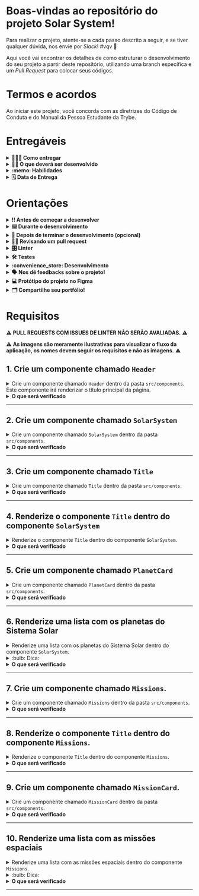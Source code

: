 # Boas-vindas ao repositório do projeto Solar System!

Para realizar o projeto, atente-se a cada passo descrito a seguir, e se tiver qualquer dúvida, nos envie por _Slack_! #vqv 🚀

Aqui você vai encontrar os detalhes de como estruturar o desenvolvimento do seu projeto a partir deste repositório, utilizando uma branch específica e um _Pull Request_ para colocar seus códigos.

# Termos e acordos

Ao iniciar este projeto, você concorda com as diretrizes do Código de Conduta e do Manual da Pessoa Estudante da Trybe.

# Entregáveis

<details>
  <summary><strong>🤷🏽‍♀️ Como entregar</strong></summary><br />

  Para entregar o seu projeto você deverá criar um *Pull Request* neste repositório.

  Lembre-se que você pode consultar nosso conteúdo sobre [Git & GitHub](https://app.betrybe.com/course/4d67f5b4-34a6-489f-a205-b6c7dc50fc16/) e nosso [Blog - Git & GitHub](https://blog.betrybe.com/tecnologia/git-e-github/) sempre que precisar!
</details>

<details>
  <summary><strong>👨‍💻 O que deverá ser desenvolvido</strong></summary><br />

  Neste projeto você desenvolverá um modelo do sistema solar! Ao utilizar essa aplicação, uma pessoa usuária deverá ser capaz de:

    * Visualizar todos os planetas do sistema solar renderizados na tela;

    * Visualizar todas as cartas com informações sobre missões espaciais;

</details>

<details>
  <summary><strong>:memo: Habilidades</strong></summary><br />

  Neste projeto, verificaremos se você é capaz de:

  * Utilizar JSX no React;

  * Utilizar corretamente o método `render()` para renderizar seus componentes;

  * Utilizar `import` para trazer componentes em diferentes arquivos;

  * Criar componentes de classe em React;

  * Criar múltiplos componentes a partir de um array;

  * Fazer uso de `props` corretamente;

  * Fazer uso de `PropTypes` para validar as `props de um componente`.
</details>

<details>
  <summary><strong>🗓 Data de Entrega</strong></summary><br />
  
  * Este projeto é individual;
  * Serão `1` dias de projeto;
  * Data para entrega final do projeto: `07/12/2022 14:00`.

</details>

# Orientações

<details>
  <summary><strong>‼️ Antes de começar a desenvolver</strong></summary><br />

  1. Clone o repositório

  - Use o comando: `git clone git@github.com:tryber/sd-027-b-project-solar-system.git`.
  - Entre na pasta do repositório que você acabou de clonar:
    - `cd sd-027-b-project-solar-system`

  2. Instale as dependências

  - `npm install`.
  
  3. Crie uma branch a partir da branch `master`

  - Verifique que você está na branch `master`
    - Exemplo: `git branch`
  - Se não estiver, mude para a branch `master`
    - Exemplo: `git checkout master`
  - Agora crie uma branch à qual você vai submeter os `commits` do seu projeto
    - Você deve criar uma branch no seguinte formato: `nome-de-usuario-nome-do-projeto`
    - Exemplo: `git checkout -b joaozinho-sd-027-b-project-solar-system>`

  4. Adicione as mudanças ao _stage_ do Git e faça um `commit`

  - Verifique que as mudanças ainda não estão no _stage_
    - Exemplo: `git status` (deve aparecer listada a pasta _joaozinho_ em vermelho)
  - Adicione o novo arquivo ao _stage_ do Git
    - Exemplo:
      - `git add .` (adicionando todas as mudanças - _que estavam em vermelho_ - ao stage do Git)
      - `git status` (deve aparecer listado o arquivo _joaozinho/README.md_ em verde)
  - Faça o `commit` inicial
    - Exemplo:
      - `git commit -m 'iniciando o projeto x'` (fazendo o primeiro commit)
      - `git status` (deve aparecer uma mensagem tipo _nothing to commit_ )

  5. Adicione a sua branch com o novo `commit` ao repositório remoto

  - Usando o exemplo anterior: `git push -u origin joaozinho-sd-027-b-project-solar-system`

  6. Crie um novo `Pull Request` _(PR)_

  - Vá até a página de _Pull Requests_ do [repositório no GitHub](https://github.com/tryber/sd-027-b-project-solar-system/pulls)
  - Clique no botão verde _"New pull request"_
  - Clique na caixa de seleção _"Compare"_ e escolha a sua branch **com atenção**
  - Coloque um título para a sua _Pull Request_
    - Exemplo: _"Cria tela de busca"_
  - Clique no botão verde _"Create pull request"_
  - Adicione uma descrição para o _Pull Request_ e clique no botão verde _"Create pull request"_
  - **Não se preocupe em preencher mais nada por enquanto!**
  - Volte até a [página de _Pull Requests_ do repositório](https://github.com/tryber/sd-027-b-project-solar-system/pulls) e confira que o seu _Pull Request_ está criado

</details>

<details>
  <summary><strong>⌨️ Durante o desenvolvimento</strong></summary><br />

  - Faça `commits` das alterações que você fizer no código regularmente

  - Lembre-se de sempre após um (ou alguns) `commits` atualizar o repositório remoto

  - Os comandos que você utilizará com mais frequência são:
    1. `git status` _(para verificar o que está em vermelho - fora do stage - e o que está em verde - no stage)_
    2. `git add` _(para adicionar arquivos ao stage do Git)_
    3. `git commit` _(para criar um commit com os arquivos que estão no stage do Git)_
    4. `git push -u origin nome-da-branch` _(para enviar o commit para o repositório remoto na primeira vez que fizer o `push` de uma nova branch)_
    5. `git push` _(para enviar o commit para o repositório remoto após o passo anterior)_

</details>

<details>
  <summary><strong>🤝 Depois de terminar o desenvolvimento (opcional)</strong></summary><br />

  Para sinalizar que o seu projeto está pronto para o _"Code Review"_, faça o seguinte:

  - Vá até a página **DO SEU** _Pull Request_, adicione a label de _"code-review"_ e marque seus colegas:

    - No menu à direita, clique no _link_ **"Labels"** e escolha a _label_ **code-review**;

    - No menu à direita, clique no _link_ **"Assignees"** e escolha **o seu usuário**;

    - No menu à direita, clique no _link_ **"Reviewers"** e digite `students`, selecione o time `tryber/students-sd-027-b`.

  Caso tenha alguma dúvida, [aqui tem um video explicativo](https://vimeo.com/362189205).

</details>

<details>
  <summary><strong>🕵🏿 Revisando um pull request</strong></summary><br />

  Use o conteúdo sobre [Code Review](https://course.betrybe.com/real-life-engineer/code-review/) para te ajudar a revisar os _Pull Requests_.

</details>

<details>
  <summary><strong>🎛 Linter</strong></summary><br />

  Usaremos o [ESLint](https://eslint.org/) e o [StyleLint](https://stylelint.io/) para fazer a análise estática do seu código.

  Este projeto já vem com as dependências relacionadas ao _linter_ configuradas no arquivo `package.json`.

  Para poder rodar o _linter_ em um projeto basta executar o comando `npm install` dentro do projeto e depois `npm run lint` para executar o `ESLint`, ou `npm run lint:styles` para executar o `StyleLint`. Se a análise do _linter_ encontrar problemas no seu código, tais problemas serão mostrados no seu terminal. Se não houver problema no seu código, nada será impresso no seu terminal.

  Você pode também instalar o plugin do `ESLint` no `VSCode`. Para isso, basta fazer o download do [plugin `ESLint`](https://marketplace.visualstudio.com/items?itemName=dbaeumer.vscode-eslint) e instalá-lo.

  Em caso de dúvidas, confira o material do course sobre [ESLint e Stylelint](https://app.betrybe.com/course/real-life-engineer/eslint).

  ⚠️ Lembre-se que o seu projeto só será avaliado se estiver passando pelos **checks** dos **linters**.
</details>

<details>
  <summary><strong>🛠 Testes</strong></summary><br />

  Vamos utilizar [React Testing Library](https://testing-library.com/docs/react-testing-library/intro) para execução dos testes.

  ### Executando todos os testes

  Esse _framework_ de testes utiliza algumas marcações no código para verificar a solução proposta, uma dessas marcações é o atributo `data-testid` e faremos uso dele aqui.

  Na descrição dos requisitos do projeto será pedido que seja feita a adição de atributos `data-testid` nos elementos _HTML_. Veja o exemplo abaixo para deixar mais nítido como usar esse requisito:

  Se o requisito pedir "crie um botão e adicione o id de teste (ou `data-testid`) com o valor `my-action`, você pode criar:

  ```html
  <button data-testid="my-action"></button>
  ```

  ou

  ```html
  <a data-testid="my-action"></a>
  ```

  Ou seja, o atributo `data-testid="my-action"` servirá para o _React Testing Library_(RTL) identificar o elemento. Dessa forma, conseguiremos realizar testes focados no comportamento da aplicação.

  Em alguns requisitos, utilizamos o `getByRole` para poder selecionar os elementos de forma semântica. Portanto, atente-se às instruções de cada requisito. Por exemplo, se o requisito pedir explicitamente um `button`, você deverá utilizar exatamente esse elemento.

  Para verificar a solução proposta, você pode executar todos os testes localmente, basta executar:

  ```bash
  npm test
  ```

  ### Dica: desativando testes

  Especialmente no início, quando a maioria dos testes está falhando, a saída após executar os testes é extensa. Você pode desabilitar temporariamente um teste utilizando a função `.skip` junto à função `it`. Como o nome indica, esta função "pula" um teste:

  ```javascript
  it.skip('Será validado se o componente `<Title />` contém uma tag `h2`', () => {
    render(<Title headline={headlineText} />);
    const headline = screen.getByRole('heading', { level: 2 });
      
    expect(headline).toBeInTheDocument();
  });
  ```

  ![skip-test-image](skip-image.png)

  Uma outra forma para contornar esse problema é a utilização da função `.only` após o `it`. Com isso, será possível que apenas um requisito rode localmente e seja avaliado.

  ```javascript
  it.only('Será validado se o componente `<Title />` contém uma tag `h2`', () => {
    render(<Title headline={headlineText} />);
    const headline = screen.getByRole('heading', { level: 2 });
      
    expect(headline).toBeInTheDocument();
  });
  ```

  ![only-test-image](only-image.png)

  ### Executando um teste específico

  Você também pode rodar apenas um arquivo de teste, por exemplo:

  ```bash
  npm test 03.Title.test.js
  ```

  ou

  ```bash
  npm test 03.Title
  ```

  ⚠️ **O avaliador automático não necessariamente avalia seu projeto na ordem em que os requisitos aparecem no readme. Isso acontece para deixar o processo de avaliação mais rápido. Então, não se assuste se isso acontecer, ok?**

</details>

<details>
  <summary><strong>:convenience_store: Desenvolvimento </strong></summary><br />

  Você deve desenvolver uma aplicação em React com criação de componentes de classe e passagem de props. Essa aplicação simulará uma visualização do Sistema Solar, bem como informações sobre diversas missões espacias que ocorreram ao longo da história.

  As imagens dos planetas e as informações das missões são fornecidas no projeto. Você terá que desenvolver os componentes necessários para exibí-las na tela, conforme o descrito nos requisitos.
</details>

<details>
  <summary><strong>🗣 Nos dê feedbacks sobre o projeto!</strong></summary><br />

Ao finalizar e submeter o projeto, não se esqueça de avaliar sua experiência preenchendo o formulário. 
**Leva menos de 3 minutos!**

[FORMULÁRIO DE AVALIAÇÃO DE PROJETO](https://be-trybe.typeform.com/to/ZTeR4IbH)

</details>

<details>
  <summary><strong>💻 Protótipo do projeto no Figma</strong></summary><br />

  Além da qualidade do código e do atendimento aos requisitos, um bom layout é um dos aspectos responsáveis por melhorar a usabilidade de uma aplicação e turbinar seu portfólio!

  Você pode estar se perguntando: *"Como deixo meu projeto com um layout mais atrativo?"* 🤔

  Para isso, disponibilizamos esse [protótipo do Figma](https://www.figma.com/file/V0ShpXzvv8OEi0DlDnXsJq/%5BProjeto%5D%5BFrontend%5D-Solar-System?node-id=2%3A2) para lhe ajudar !

  ⚠️ A estilização de sua aplicação não será avaliada nesse projeto, portanto esse protótipo é apenas uma **sugestão** e seu uso é **opcional**. Sinta-se à vontade para modificar o layout e deixá-lo do seu jeito.

  Caso queira utilizar a mesma imagem de fundo apresentada no Figma, ela está sendo disponibilizada dentro da pasta `src/images`.

</details>

<details>
  <summary><strong>🗂 Compartilhe seu portfólio!</strong></summary><br />

  Você sabia que o LinkedIn é a principal rede social profissional e compartilhar o seu aprendizado lá é muito importante para quem deseja construir uma carreira de sucesso? Compartilhe esse projeto no seu LinkedIn, marque o perfil da Trybe (@trybe) e mostre para a sua rede toda a sua evolução.

</details>

# Requisitos

:warning: **PULL REQUESTS COM ISSUES DE LINTER NÃO SERÃO AVALIADAS.** :warning:

:warning: **As imagens são meramente ilustrativas para visualizar o fluxo da aplicação, os nomes devem seguir os requisitos e não as imagens.** :warning:

## 1. Crie um componente chamado `Header`

<details>
  <summary>Crie um componente chamado <code>Header</code> dentro da pasta <code>src/components</code>. Este componente irá renderizar o título principal da página.</summary>

  - Ele deve conter uma tag `header` e, dentro dela, uma tag `h1`. O texto da tag `h1` deve ser "Sistema Solar";
    
  - Renderize o componente `Header` dentro do componente principal `App`.

  ![Screenshot](public/examples/req1.png)
</details>

<details>
  <summary><strong>O que será verificado</strong></summary><br />

  * Será validado se o componente `<Header />` é renderizado;

  * Será validado se o componente `<Header />` contém uma tag `header`;

  * Será validado se o componente `<Header />` contém uma tag `h1`;

  * Será validado se o componente `<Header />` renderiza corretamente o texto "Sistema Solar";

  * Será validado se o componente `<Header />` está sendo renderizado no componente principal `App`.
</details>

---

## 2. Crie um componente chamado `SolarSystem`

<details>
  <summary>Crie um componente chamado <code>SolarSystem</code> dentro da pasta <code>src/components</code>.</summary>

  - O componente `SolarSystem` deve ter uma `div` que envolva todo seu conteúdo e que tenha o atributo `data-testid="solar-system"`;

  - Renderize o componente `SolarSystem` abaixo do `Header`, dentro do componente principal `App`.
</details>

<details>
  <summary><strong>O que será verificado</strong></summary><br />

  * Será validado se o componente `<SolarSystem />` é renderizado;

  * Será validado se existe uma `div` que possui o `data-testid="solar-system"`;

  * Será validado se o componente `<SolarSystem />` está sendo renderizado no componente principal `App`.
</details>

---

## 3. Crie um componente chamado `Title`

<details>
  <summary>Crie um componente chamado <code>Title</code> dentro da pasta <code>src/components</code>.</summary>

  - O componente `Title` deve receber uma prop `headline`;
    
  - Ele deve conter uma tag `h2`, que deve renderizar o texto recebido pela prop `headline`.
</details>

<details>
  <summary><strong>O que será verificado</strong></summary><br />

  * Será validado se o componente `<Title />` é renderizado;

  * Será validado se o componente `<Title />` contém uma tag `h2`;

  * Será validado se o componente `<Title />` renderiza o texto passado pela prop `headline` dentro de uma tag `h2`.
</details>

---

## 4. Renderize o componente `Title` dentro do componente `SolarSystem`

<details>
  <summary>Renderize o componente <code>Title</code> dentro do componente <code>SolarSystem</code>.</summary>

  - O componente `Title` deve ser renderizado recebendo a prop `headline` com o valor "Planetas".

  ![Screenshot](public/examples/req4.png)
</details>

<details>
  <summary><strong>O que será verificado</strong></summary><br />

  * Será validado se o texto "Planetas" é renderizado usando o componente `Title` dentro do componente `SolarSystem`.
</details>

---

## 5. Crie um componente chamado `PlanetCard`
<details>
  <summary>Crie um componente chamado <code>PlanetCard</code> dentro da pasta <code>src/components</code>.</summary>

  - O componente `PlanetCard` deve receber duas props: uma chamada `planetName` e outra chamada `planetImage`;
    
  - O componente `PlanetCard` deve ter uma `div` que envolva todo seu conteúdo e que tenha o atributo `data-testid="planet-card"`;
    
  - O componente `PlanetCard` deve renderizar o texto recebido pela prop `planetName`. Sugerimos a utilização de tags de [Conteúdo de Fluxo](https://developer.mozilla.org/pt-BR/docs/Web/Guide/HTML/Content_categories#conte%C3%BAdo_de_fluxo), como `<p>`, que deve conter o atributo `data-testid="planet-name"`;
    
  - O componente `PlanetCard` deve renderizar uma imagem que tenha o atributo `src` com o valor recebido pela prop `planetImage`;

  - Além do atributo `src`, a imagem renderizada deve ter o atributo `alt` com o texto `Planeta {planetName}`, onde `{planetName}` é o valor recebido pela prop `planetName`.
</details>

<details>
  <summary><strong>O que será verificado</strong></summary><br />

  * Será validado se o componente `<PlanetCard />` é renderizado;

  * Será validado se o componente `<PlanetCard />` possui uma div com o atributo `data-testid="planet-card"`;

  * Será validado se é renderizado o texto recebido pela prop `planetName`;

  * Será validado se é renderizada uma imagem com o atributo `src` com o mesmo valor recebido pela prop `planetImage`;

  * Será validado se, além do atributo `src`, a imagem renderizada possui o atributo `alt` com o texto `Planeta {planetName}`, onde `{planetName}` é o valor recebido pela prop `planetName`.
</details>

---

## 6. Renderize uma lista com os planetas do Sistema Solar

<details>
  <summary>Renderize uma lista com os planetas do Sistema Solar dentro do componente <code>SolarSystem</code>.</summary>

  - Utilize o componente `PlanetCard` para renderizar cada item da lista de planetas;

  - Você encontrará a lista com os nomes e as imagens de cada planeta do Sistema Solar no arquivo `src/data/planets.js`;
    
  - Você deve importar a lista no componente `SolarSystem` usando o código:
  ```javascript
  import planets from '../data/planets';
  ```

  - A lista de planetas é um _array_ de objetos no seguinte formato:
  ```javascript
  {
    name: "Nome do planeta",
    image: "caminho-para-imagem-do-planeta"
  }
  ```

  - Para cada planeta da lista, você deverá renderizar um componente `PlanetCard`, passando o atributo `name` para a prop `planetName` e o atributo `image` para a prop `planetImage`.

  ![Screenshot](public/examples/req6.png)
</details>

<details>
  <summary>:bulb: Dica: </summary> 

  - Lembre-se do método que te permite criar vários componentes iguais a partir dos valores presentes em um _array_. Lembre-se que ao renderizar uma lista, você deve passar o atributo `key` para cada item. Você pode usar o nome do planeta como `key`.
</details>

<details>
  <summary><strong>O que será verificado</strong></summary><br />

  * Será verificado se é renderizado um componente `<PlanetCard />` para cada planeta da lista de planetas;

  * Será verificado se todos os planetas do Sistema Solar estão sendo listados na tela.
</details>

---

## 7. Crie um componente chamado `Missions`.

<details>
  <summary>Crie um componente chamado <code>Missions</code> dentro da pasta <code>src/components</code>.</summary>

  - Este componente deve ter uma `div` que envolva todo seu conteúdo e que tenha o atributo `data-testid="missions"`;

  - Renderize o componente `Missions` abaixo do `SolarSystem`, dentro do componente principal `App`.
</details>

<details>
<summary><strong>O que será verificado</strong></summary><br />

  * Será validado se o componente `<Missions />` é renderizado;

  * Será validado se existe uma `div` que possui o `data-testid="missions"`;

  * Será validado se o componente `<Missions />` está sendo renderizado no componente principal `App`.
</details>

---

## 8. Renderize o componente `Title` dentro do componente `Missions`.

<details>
  <summary>Renderize o componente <code>Title</code> dentro do componente <code>Missions</code>.</summary>

  - O componente `Title` deve ser renderizado recebendo a prop `headline` com o valor "Missões".

  ![Screenshot](public/examples/req8.png)
</details>
<details>
<summary><strong>O que será verificado</strong></summary><br />

  * Será validado se o texto "Missões" é renderizado usando o componente `Title` dentro do componente `Missions`.
</details>

---

## 9. Crie um componente chamado `MissionCard`.

<details>
  <summary>Crie um componente chamado <code>MissionCard</code> dentro da pasta <code>src/components</code>.</summary>

  - O componente `MissionCard` deve receber quatro props:
    - `name`
    - `year`
    - `country`
    - `destination`

  - O componente `MissionCard` deve ter uma `div` que envolva todo seu conteúdo e que tenha o atributo `data-testid="mission-card"`;
  
  - O componente `MissionCard` deve renderizar o texto recebido pela prop `name`. Sugerimos a utilização de tags de [Conteúdo de Fluxo](https://developer.mozilla.org/pt-BR/docs/Web/Guide/HTML/Content_categories#conte%C3%BAdo_de_fluxo), como `<p>`, que deve conter o atributo `data-testid="mission-name"`;
  
  - O componente `MissionCard` deve renderizar o texto recebido pela prop `year`. Sugerimos a utilização de tags de [Conteúdo de Fluxo](https://developer.mozilla.org/pt-BR/docs/Web/Guide/HTML/Content_categories#conte%C3%BAdo_de_fluxo), como `<p>`, que deve conter o atributo `data-testid="mission-year"`;
  
  - O componente `MissionCard` deve renderizar o texto recebido pela prop `country`. Sugerimos a utilização de tags de [Conteúdo de Fluxo](https://developer.mozilla.org/pt-BR/docs/Web/Guide/HTML/Content_categories#conte%C3%BAdo_de_fluxo), como `<p>`, que deve conter o atributo `data-testid="mission-country"`;
  
  - O componente `MissionCard` deve renderizar o texto recebido pela prop `destination`. Sugerimos a utilização de tags de [Conteúdo de Fluxo](https://developer.mozilla.org/pt-BR/docs/Web/Guide/HTML/Content_categories#conte%C3%BAdo_de_fluxo), como `<p>`, que deve conter o atributo `data-testid="mission-destination"`.
</details>

<details>
  <summary><strong>O que será verificado</strong></summary><br />

  * Será validado se o componente `<MissionCard />` é renderizado;

  * Será validado se o componente `<MissionCard />` possui uma div com o atributo `data-testid="mission-card"`;

  * Será validado se é renderizado o texto recebido pela prop `name`;

  * Será validado se é renderizado o texto recebido pela prop `year`;

  * Será validado se é renderizado o texto recebido pela prop `country`;

  * Será validado se é renderizado o texto recebido pela prop `destination`. 
</details>

---

## 10. Renderize uma lista com as missões espaciais

<details>
  <summary>Renderize uma lista com as missões espaciais dentro do componente <code>Missions</code>.</summary>

  - Utilize o componente `MissionCard` para renderizar cada item da lista de missões;

  - Você encontrará a lista com as informações de cada missão espacial no arquivo `src/data/missions.js`;

  - Você deve importar a lista no componente `Missions` usando o código:
  ```javascript
  import missions from '../data/missions';
  ```

  - A lista de missões espaciais é um _array_ de objetos no seguinte formato:
  ```javascript
  {
    name: 'Nome da missão',
    year: 'Ano de lançamento da missão',
    country: 'País que lançou a missão',
    destination: 'Destino da missão',
  }
  ```

  - Para cada missão espacial da lista, você deverá renderizar um componente `MissionCard`, passando cada atributo para sua respectiva prop.

  <img src="public/examples/req10.png" alt="Screenshot" width=528 />

</details>
<details>
<summary>:bulb: Dica:</summary>

  - Lembre-se do método que te permite criar vários componentes iguais a partir dos valores presentes em um _array_. Lembre-se que ao renderizar uma lista, você deve passar o atributo `key` para cada item. Você pode usar o nome da missão como `key`.
</details>

<details>
  <summary><strong>O que será verificado</strong></summary><br />

  * Será verificado se é renderizado um componente `<MissionCard />` para cada missão espacial da lista de missões;

  * Será verificado se todas as missões espaciais estão sendo listadas na tela.
</details>

---
